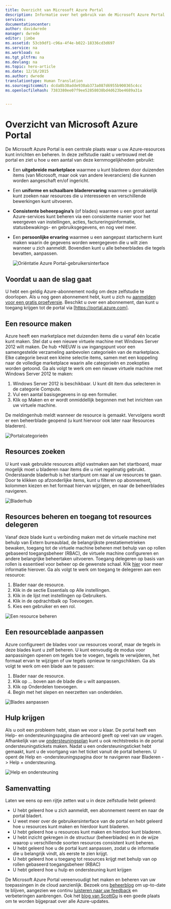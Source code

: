```yaml
---
title: Overzicht van Microsoft Azure Portal
description: Informatie over het gebruik van de Microsoft Azure Portal.
services: 
documentationcenter: 
author: davidwrede
manager: dwrede
editor: jimbe
ms.assetid: 53cb9df1-c96a-4f4e-b022-18336cd3d697
ms.service: na
ms.workload: na
ms.tgt_pltfrm: na
ms.devlang: na
ms.topic: hero-article
ms.date: 12/16/2015
ms.author: dwrede
translationtype: Human Translation
ms.sourcegitcommit: dcda8b30adde930ab373a087d6955b900365c4cc
ms.openlocfilehash: 7383380ee07f9ee52858038bd4d623be4689a31a


---
```

# <a name="microsoft-azure-portal-overview"></a>Overzicht van Microsoft Azure Portal
De Microsoft Azure Portal is een centrale plaats waar u uw Azure-resources kunt inrichten en beheren.  In deze zelfstudie raakt u vertrouwd met de portal en ziet u hoe u een aantal van deze kernmogelijkheden gebruikt:

* Een **uitgebreide marketplace** waarmee u kunt bladeren door duizenden items (van Microsoft, maar ook van andere leveranciers) die kunnen worden aangeschaft en/of ingericht.
* Een **uniforme en schaalbare bladerervaring** waarmee u gemakkelijk kunt zoeken naar resources die u interesseren en verschillende bewerkingen kunt uitvoeren.
* **Consistente beheerpagina’s** (of blades) waarmee u een groot aantal Azure-services kunt beheren via een consistente manier voor het weergeven van instellingen, acties, factureringsinformatie, statusbewakings- en gebruiksgegevens, en nog veel meer.
* Een **persoonlijke ervaring** waarmee u een aangepast startscherm kunt maken waarin de gegevens worden weergegeven die u wilt zien wanneer u zich aanmeldt.  Bovendien kunt u alle beheerblades die tegels bevatten, aanpassen.
  
  ![Oriëntatie Azure Portal-gebruikersinterface][UIOrientation]

## <a name="before-you-get-started"></a>Voordat u aan de slag gaat
U hebt een geldig Azure-abonnement nodig om deze zelfstudie te doorlopen.  Als u nog geen abonnement hebt, kunt u zich nu [aanmelden voor een gratis proefversie](https://azure.microsoft.com/pricing/free-trial/).  Beschikt u over een abonnement, dan kunt u toegang krijgen tot de portal via [https://portal.azure.com].

## <a name="how-to-create-a-resource"></a>Een resource maken
Azure heeft een marketplace met duizenden items die u vanaf één locatie kunt maken.  Stel dat u een nieuwe virtuele machine met Windows Server 2012 wilt maken.  De hub +NIEUW is uw ingangspunt voor een samengestelde verzameling aanbevolen categorieën van de marketplace.  Elke categorie bevat een kleine selectie items, samen met een koppeling naar de volledige marketplace waarin alle categorieën en zoekopties worden getoond. Ga als volgt te werk om een nieuwe virtuele machine met Windows Server 2012 te maken:  

1. Windows Server 2012 is beschikbaar. U kunt dit item dus selecteren in de categorie Compute.  
2. Vul een aantal basisgegevens in op een formulier.
3. Klik op Maken en er wordt onmiddellijk begonnen met het inrichten van uw virtuele machine.

De meldingenhub meldt wanneer de resource is gemaakt. Vervolgens wordt er een beheerblade geopend (u kunt hiervoor ook later naar Resources bladeren).

![Portalcategorieën][PortalCategories]

## <a name="how-to-find-your-resources"></a>Resources zoeken
U kunt vaak gebruikte resources altijd vastmaken aan het startboard, maar mogelijk moet u bladeren naar items die u niet regelmatig gebruikt.  Onderstaande bladerhub is het startpunt om naar al uw resources te gaan.  Door te klikken op afzonderlijke items, kunt u filteren op abonnement, kolommen kiezen en het formaat hiervan wijzigen, en naar de beheerblades navigeren.

![Bladerhub][BrowseHub]

## <a name="how-to-manage-and-delegate-access-to-a-resource"></a>Resources beheren en toegang tot resources delegeren
Vanaf deze blade kunt u verbinding maken met de virtuele machine met behulp van Extern bureaublad, de belangrijkste prestatiemetrieken bewaken, toegang tot de virtuele machine beheren met behulp van op rollen gebaseerd toegangsbeheer (RBAC), de virtuele machine configureren en andere belangrijke beheertaken uitvoeren.  Toegang delegeren op basis van rollen is essentieel voor beheer op de gewenste schaal.  Klik [hier](active-directory/role-based-access-control-configure.md) voor meer informatie hierover. Ga als volgt te werk om toegang te delegeren aan een resource:

1. Blader naar de resource.
2. Klik in de sectie Essentials op Alle instellingen.
3. Klik in de lijst met instellingen op Gebruikers.
4. Klik in de opdrachtbalk op Toevoegen.
5. Kies een gebruiker en een rol.

![Een resource beheren][ManageResource]

## <a name="how-to-customize-a-resource-blade"></a>Een resourceblade aanpassen
Azure configureert de blades voor uw resources vooraf, maar de tegels in deze blades kunt u zelf beheren.  U kunt eenvoudig de modus voor aanpassingen openen om tegels toe te voegen, tegels te verwijderen, het formaat ervan te wijzigen of uw tegels opnieuw te rangschikken. Ga als volgt te werk om een blade aan te passen:

1. Blader naar de resource.
2. Klik op ... boven aan de blade die u wilt aanpassen.
3. Klik op Onderdelen toevoegen.
4. Begin met het slepen en neerzetten van onderdelen.  

![Blades aanpassen][CustomizeBlades]

## <a name="how-to-get-help"></a>Hulp krijgen
Als u ooit een probleem hebt, staan we voor u klaar.  De portal heeft een Help- en ondersteuningspagina die antwoord geeft op veel van uw vragen.  Afhankelijk van uw [ondersteuningsplan](https://azure.microsoft.com/support/plans/) kunt u ook rechtstreeks in de portal ondersteuningstickets maken.  Nadat u een ondersteuningsticket hebt gemaakt, kunt u de voortgang van het ticket vanuit de portal beheren. U opent de Help en -ondersteuningspagina door te navigeren naar Bladeren -> Help + ondersteuning.  

![Help en ondersteuning][HelpSupport]

## <a name="summary"></a>Samenvatting
Laten we eens op een rijtje zetten wat u in deze zelfstudie hebt geleerd:

* U hebt geleerd hoe u zich aanmeldt, een abonnement neemt en naar de portal bladert.
* U weet meer over de gebruikersinterface van de portal en hebt geleerd hoe u resources kunt maken en hierdoor kunt bladeren.
* U hebt geleerd hoe u resources kunt maken en hierdoor kunt bladeren.
* U hebt inzicht gekregen in de structuur (beheerblades) en in de wijze waarop u verschillende soorten resources consistent kunt beheren.
* U hebt geleerd hoe u de portal kunt aanpassen, zodat u de informatie die u belangrijk vindt, als eerste te zien krijgt.
* U hebt geleerd hoe u toegang tot resources krijgt met behulp van op rollen gebaseerd toegangsbeheer (RBAC)
* U hebt geleerd hoe u hulp en ondersteuning kunt krijgen

De Microsoft Azure Portal vereenvoudigt het maken en beheren van uw toepassingen in de cloud aanzienlijk.  Bezoek ons [beheerblog](https://azure.microsoft.com/blog/topics/management/) om up-to-date te blijven, aangezien we continu [luisteren naar uw feedback](https://feedback.azure.com/forums/223579-azure-preview-portal/) en verbeteringen aanbrengen.  Ook het [blog van ScottGu](http://weblogs.asp.net/scottgu) is een goede plaats om te worden bijgepraat over alle Azure-updates.

[UIOrientation]: ./media/azure-portal-how-to-use/azure_portal_1.png
[PortalCategories]: ./media/azure-portal-how-to-use/azure_portal_2.png
[BrowseHub]: ./media/azure-portal-how-to-use/azure_portal_3.png
[ManageResource]: ./media/azure-portal-how-to-use/azure_portal_4.png
[CustomizeBlades]: ./media/azure-portal-how-to-use/azure_portal_5.png
[HelpSupport]: ./media/azure-portal-how-to-use/azure_portal_6.png



<!--HONumber=Dec16_HO1-->


